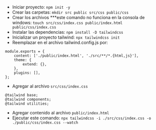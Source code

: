 - Iniciar proyecto: `npm init -y`
- Crear las carpetas:  `mkdir src public src/css public/css`
- Crear los archivos ***este comando no funciona en la consola de windows: `touch src/css/index.css public/index.html public/css/index.css`
- Instalar las dependencias:   `npm install -D tailwindcss`
- Inicializar un proyecto tailwind: `npx tailwindcss init`
- Reemplazar en el archivo tailwind.config.js por: 
```
module.exports = {
    content: ['./public/index.html', './src/**/*.{html,js}'],
    theme: {
        extend: {},
    },
    plugins: [],
};
```
- Agregar al archivo `src/css/index.css`
```
@tailwind base;
@tailwind components;
@tailwind utilities;
```
- Agregar contenido al archivo `public/index.html`
- Ejecutar este comando: `npx tailwindcss -i ./src/css/index.css -o ./public/css/index.css --watch`